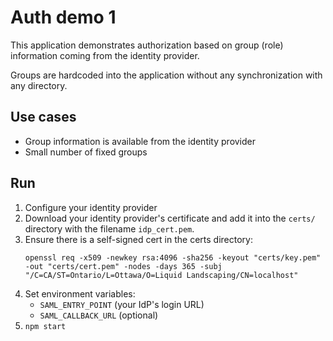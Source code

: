 # Auth demo 1

This application demonstrates authorization based on group (role) information coming from the identity provider.

Groups are hardcoded into the application without any synchronization with any directory.

## Use cases

-   Group information is available from the identity provider
-   Small number of fixed groups

## Run

1. Configure your identity provider
1. Download your identity provider's certificate and add it into the `certs/` directory with the filename `idp_cert.pem`.
1. Ensure there is a self-signed cert in the certs directory:
    ```shell
    openssl req -x509 -newkey rsa:4096 -sha256 -keyout "certs/key.pem" -out "certs/cert.pem" -nodes -days 365 -subj "/C=CA/ST=Ontario/L=Ottawa/O=Liquid Landscaping/CN=localhost"
    ```
1. Set environment variables:
    - `SAML_ENTRY_POINT` (your IdP's login URL)
    - `SAML_CALLBACK_URL` (optional)
1. `npm start`
